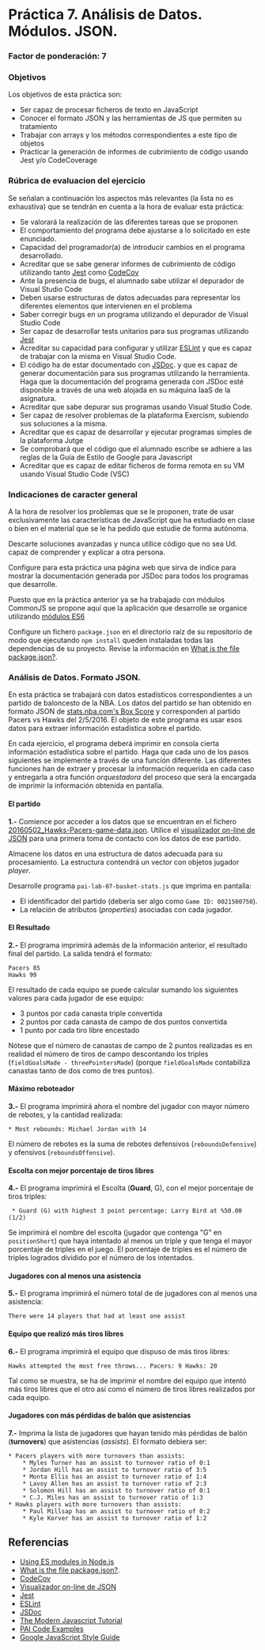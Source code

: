 # Práctica 7. Análisis de Datos. Módulos. JSON.
### Factor de ponderación: 7

### Objetivos
Los objetivos de esta práctica son:
* Ser capaz de procesar ficheros de texto en JavaScript
* Conocer el formato JSON y las herramientas de JS que permiten su tratamiento
* Trabajar con arrays y los métodos correspondientes a este tipo de objetos
* Practicar la generación de informes de cubrimiento de código usando Jest y/o CodeCoverage

### Rúbrica de evaluacion del ejercicio
Se señalan a continuación los aspectos más relevantes (la lista no es exhaustiva)
que se tendrán en cuenta a la hora de evaluar esta práctica:
* Se valorará la realización de las diferentes tareas que se proponen
* El comportamiento del programa debe ajustarse a lo solicitado en este enunciado.
* Capacidad del programador(a) de introducir cambios en el programa desarrollado.
* Acreditar que se sabe generar informes de cubrimiento de código utilizando tanto 
[Jest](https://jestjs.io/)
como
[CodeCov](https://docs.codecov.com/docs)
* Ante la presencia de bugs, el alumnado sabe utilizar el depurador de Visual Studio Code
* Deben usarse estructuras de datos adecuadas para representar los diferentes elementos que intervienen en el problema
* Saber corregir bugs en un programa utilizando el depurador de Visual Studio Code
* Ser capaz de desarrollar tests unitarios para sus programas utilizando 
[Jest](https://jestjs.io/)
* Acreditar su capacidad para configurar y utilizar 
[ESLint](https://eslint.org/)
  y que es capaz de trabajar con la misma en Visual Studio Code.
* El código ha de estar documentado con 
[JSDoc](https://jsdoc.app/). 
  y que es capaz de generar documentación para sus programas utilizando la herramienta.
  Haga que la documentación del programa generada con JSDoc esté disponible a través de una web alojada en su máquina IaaS de la asignatura.
* Acreditar que sabe depurar sus programas usando Visual Studio Code.
* Ser capaz de resolver problemas de la plataforma Exercism, subiendo sus soluciones a la misma.
* Acreditar que es capaz de desarrollar y ejecutar programas simples de la plataforma Jutge
* Se comprobará que el código que el alumnado escribe se adhiere a las reglas de la Guía de Estilo de Google
  para Javascript
* Acreditar que es capaz de editar ficheros de forma remota en su VM usando Visual Studio
  Code (VSC)

### Indicaciones de caracter general
A la hora de resolver los problemas que se le proponen, trate de usar exclusivamente las características de
JavaScript que ha estudiado en clase o bien en el material que se le ha pedido que estudie de forma autónoma.

Descarte soluciones avanzadas y nunca utilice código que no sea Ud. capaz de comprender y explicar a otra
persona.

Configure para esta práctica una página web que sirva de índice para mostrar la documentación generada por
JSDoc para todos los programas que desarrolle.

Puesto que en la práctica anterior ya se ha trabajado con módulos CommonJS se propone aquí que
la aplicación que desarrolle se organice utilizando
[módulos ES6](https://blog.logrocket.com/es-modules-in-node-today/)

Configure un fichero `package.json` en el directorio raíz de su repositorio de modo que ejecutando 
`npm install` queden instaladas todas las dependencias de su proyecto.
Revise la información en
[What is the file package.json?](https://nodejs.org/en/knowledge/getting-started/npm/what-is-the-file-package-json/#:~:text=All%20npm%20packages%20contain%20a,as%20handle%20the%20project's%20dependencies.).

### Análisis de Datos. Formato JSON.
En esta práctica se trabajará con datos estadísticos correspondientes a un partido de baloncesto de la NBA.
Los datos del partido se han obtenido en formato JSON de 
[stats.nba.com's Box Score](https://stats.nba.com/scores/03/05/2020) 
y corresponden al partido Pacers vs Hawks del 2/5/2016. 
El objeto de este programa es usar esos datos para extraer información estadística sobre el partido.

En cada ejercicio, el programa deberá imprimir en consola cierta información estadística sobre el partido.
Haga que cada uno de los pasos siguientes se implemente a través de una función diferente.
Las diferentes funciones han de extraer y procesar la información requerida en cada caso y entregarla a otra
función *orquestadora* del proceso que será la encargada de imprimir la información obtenida en pantalla.

#### El partido
**1.-** Comience por acceder a los datos que se encuentran en el fichero 
[20160502_Hawks-Pacers-game-data.json](https://github.com/fsande/PAI-Labs-Public-Data/blob/master/20160502_Hawks-Pacers-game-data.json).
Utilice el [visualizador on-line de JSON](http://jsonviewer.stack.hu/) para una primera toma de contacto con
los datos de ese partido.

Almacene los datos en una estructura de datos adecuada para su procesamiento.
La estructura contendrá un vector con objetos jugador *player*. 

Desarrolle programa `pai-lab-07-basket-stats.js` que imprima en pantalla:

* El identificador del partido (debería ser algo como `Game ID: 0021500750`).
* La relación de atributos (*properties*) asociadas con cada jugador.

#### El Resultado
**2.-** El programa imprimirá además de la información anterior, el resultado final del partido. 
La salida tendrá el formato:

```
Pacers 85
Hawks 99
```

El resultado de cada equipo se puede calcular sumando los siguientes valores para cada jugador de ese equipo:

* 3 puntos por cada canasta triple convertida
* 2 puntos por cada canasta de campo de dos puntos convertida
* 1 punto por cada tiro libre encestado

Nótese que el número de canastas de campo de 2 puntos realizadas es en realidad el número de tiros de campo
descontando los triples (`fieldGoalsMade - threePointersMade`) (porque `fieldGoalsMade` contabiliza canastas
tanto de dos como de tres puntos).

#### Máximo reboteador
**3.-** El programa imprimirá ahora el nombre del jugador con mayor número de rebotes, y la cantidad
realizada:

```
* Most rebounds: Michael Jordan with 14
```
El número de rebotes es la suma de rebotes defensivos (`reboundsDefensive`) y ofensivos (`reboundsOffensive`).

#### Escolta con mejor porcentaje de tiros libres
**4.-** El programa imprimirá el Escolta (**Guard**, G), con el mejor porcentaje de tiros triples:

```
 * Guard (G) with highest 3 point percentage: Larry Bird at %50.00 (1/2)
```

Se imprimirá el nombre del escolta (jugador que contenga "G" en `positionShort`) que haya intentado al menos un
triple y que tenga el mayor porcentaje de triples en el juego.
El porcentaje de triples es el número de triples logrados dividido por el número de los intentados.

#### Jugadores con al menos una asistencia
**5.-** El programa imprimirá el número total de de jugadores con al menos una asistencia:

```
There were 14 players that had at least one assist

```

#### Equipo que realizó más tiros libres
**6.-** El programa imprimirá el equipo que dispuso de más tiros libres:

```
Hawks attempted the most free throws... Pacers: 9 Hawks: 20
```

Tal como se muestra, se ha de imprimir el nombre del equipo que intentó más tiros libres que el otro
así como el número de tiros libres realizados por cada equipo.

#### Jugadores con más pérdidas de balón que asistencias
**7.-** Imprima la lista de jugadores que hayan tenido más pérdidas de balón (**turnovers**) que asistencias
(*assists*). El formato debiera ser:

```
* Pacers players with more turnovers than assists:
    * Myles Turner has an assist to turnover ratio of 0:1
    * Jordan Hill has an assist to turnover ratio of 3:5
    * Monta Ellis has an assist to turnover ratio of 1:4
    * Lavoy Allen has an assist to turnover ratio of 2:3
    * Solomon Hill has an assist to turnover ratio of 0:1
    * C.J. Miles has an assist to turnover ratio of 1:3
* Hawks players with more turnovers than assists:
    * Paul Millsap has an assist to turnover ratio of 0:2
    * Kyle Korver has an assist to turnover ratio of 1:2
```

## Referencias
* [Using ES modules in Node.js](https://blog.logrocket.com/es-modules-in-node-today/)
* [What is the file package.json?](https://nodejs.org/en/knowledge/getting-started/npm/what-is-the-file-package-json/#:~:text=All%20npm%20packages%20contain%20a,as%20handle%20the%20project's%20dependencies.).
* [CodeCov](https://docs.codecov.com/docs)
* [Visualizador on-line de JSON](http://jsonviewer.stack.hu/) 
* [Jest](https://jestjs.io/)
* [ESLint](https://eslint.org/)
* [JSDoc](https://jsdoc.app/)
* [The Modern Javascript Tutorial](https://javascript.info)
* [PAI Code Examples](https://github.com/ULL-ESIT-PAI-2021-2022/PAI-class-code-examples/tree/master/src)
* [Google JavaScript Style Guide](https://google.github.io/styleguide/jsguide.html)
